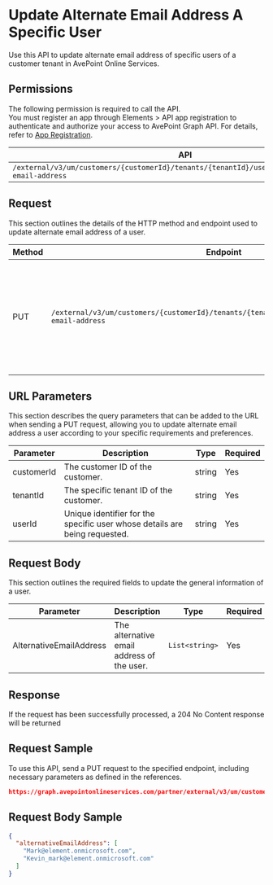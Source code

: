 # Update Alternate Email Address A Specific User

Use this API to update alternate email address of specific users of a customer tenant in AvePoint Online Services. 

## Permissions

The following permission is required to call the API.  
You must register an app through Elements > API app registration to authenticate and authorize your access to AvePoint Graph API. For details, refer to [App Registration](https://cdn.avepoint.com/assets/apelements-webhelp/avepoint-elements-for-partners/index.htm#!Documents/appregistration.htm).

| API | Permission  |
|-----------|--------|
| `/external/v3/um/customers/{customerId}/tenants/{tenantId}/users/{userId}/alternate-email-address`|partner.um.user.readwrite.all|  

## Request

This section outlines the details of the HTTP method and endpoint used to update alternate email address
of a user.

| Method | Endpoint | Description |
|-----------|--------|------------|
| PUT | `/external/v3/um/customers/{customerId}/tenants/{tenantId}/users/{userId}/alternate-email-address` | Update alternate email address about a user of a customer tenant in AvePoint Online Services.|

## URL Parameters

This section describes the query parameters that can be added to the URL when sending a PUT request, allowing you to update alternate email address a user according to your specific requirements and preferences.

| Parameter | Description | Type | Required |
| --- | --- | --- |---|
| customerId | The customer ID of the customer. | string | Yes |
| tenantId | The specific tenant ID of the customer. | string | Yes |
| userId | Unique identifier for the specific user whose details are being requested. | string | Yes |

## Request Body

This section outlines the required fields to update the general information of a user.

| Parameter | Description | Type | Required |
| --- | --- | --- | --- |
|AlternativeEmailAddress | The alternative email address of the user. | `List<string>` | Yes |

## Response

If the request has been successfully processed, a 204 No Content response will be returned

## Request Sample

To use this API, send a PUT request to the specified endpoint, including necessary parameters as defined in the references. 

```json
https://graph.avepointonlineservices.com/partner/external/v3/um/customers/966f35cc-61f4-4070-819c-25cdbcf82a07/tenants/0c7715b3-bc2f-4c4c-a8a0-f3634dcfacec/users/7c18fd6f-fb26-4353-8dbd-5725fa9edc3f/alternate-email-address
```

## Request Body Sample

```json
{
  "alternativeEmailAddress": [
    "Mark@element.onmicrosoft.com",
    "Kevin_mark@element.onmicrosoft.com"
  ]
}
```
